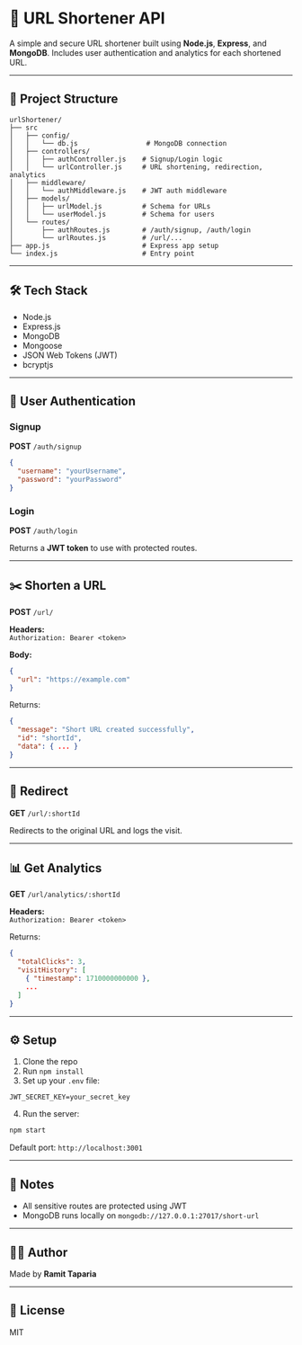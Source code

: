 
# 🔗 URL Shortener API

A simple and secure URL shortener built using **Node.js**, **Express**, and **MongoDB**. Includes user authentication and analytics for each shortened URL.

---

## 📁 Project Structure

```
urlShortener/
├── src
│   ├── config/
│   │   └── db.js                 # MongoDB connection
│   ├── controllers/
│   │   ├── authController.js    # Signup/Login logic
│   │   └── urlController.js     # URL shortening, redirection, analytics
│   ├── middleware/
│   │   └── authMiddleware.js    # JWT auth middleware
│   ├── models/
│   │   ├── urlModel.js          # Schema for URLs
│   │   └── userModel.js         # Schema for users
│   └── routes/
│       ├── authRoutes.js        # /auth/signup, /auth/login
│       └── urlRoutes.js         # /url/...
├── app.js                       # Express app setup
└── index.js                     # Entry point
```

---

## 🛠️ Tech Stack

- Node.js
- Express.js
- MongoDB
- Mongoose
- JSON Web Tokens (JWT)
- bcryptjs

---

## 🔐 User Authentication

### Signup
**POST** `/auth/signup`

```json
{
  "username": "yourUsername",
  "password": "yourPassword"
}
```

### Login
**POST** `/auth/login`

Returns a **JWT token** to use with protected routes.

---

## ✂️ Shorten a URL

**POST** `/url/`

**Headers:**  
`Authorization: Bearer <token>`

**Body:**
```json
{
  "url": "https://example.com"
}
```

Returns:
```json
{
  "message": "Short URL created successfully",
  "id": "shortId",
  "data": { ... }
}
```

---

## 🔁 Redirect

**GET** `/url/:shortId`

Redirects to the original URL and logs the visit.

---

## 📊 Get Analytics

**GET** `/url/analytics/:shortId`

**Headers:**  
`Authorization: Bearer <token>`

Returns:
```json
{
  "totalClicks": 3,
  "visitHistory": [
    { "timestamp": 1710000000000 },
    ...
  ]
}
```

---

## ⚙️ Setup

1. Clone the repo  
2. Run `npm install`  
3. Set up your `.env` file:

```
JWT_SECRET_KEY=your_secret_key
```

4. Run the server:

```bash
npm start
```

Default port: `http://localhost:3001`

---

## 📌 Notes

- All sensitive routes are protected using JWT
- MongoDB runs locally on `mongodb://127.0.0.1:27017/short-url`

---

## 🧑‍💻 Author

Made by **Ramit Taparia**

---

## 📃 License

MIT
